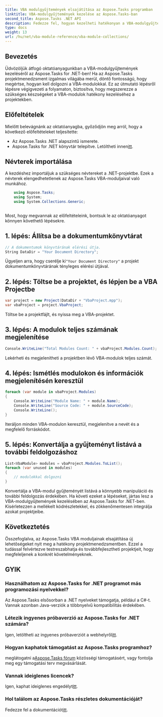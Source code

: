 ```yaml
---
title: VBA modulgyűjtemények elsajátítása az Aspose.Tasks programban
linktitle: VBA-modulgyűjtemények kezelése az Aspose.Tasks-ban
second_title: Aspose.Tasks .NET API
description: Fedezze fel, hogyan kezelheti hatékonyan a VBA-modulgyűjteményeket az Aspose.Tasks for .NET-ben. Lépésről lépésre szóló útmutató a projektekbe való zökkenőmentes integrációhoz.
type: docs
weight: 13
url: /hu/net/vba-module-reference/vba-module-collections/
---
```

## Bevezetés
Üdvözöljük átfogó oktatóanyagunkban a VBA-modulgyűjtemények kezeléséről az Aspose.Tasks for .NET-ben! Ha az Aspose.Tasks projektmenedzsment izgalmas világába merül, döntő fontosságú, hogy megértse, hogyan kell dolgozni a VBA-modulokkal. Ez az útmutató lépésről lépésre végigvezeti a folyamaton, biztosítva, hogy megszerezze a szükséges készségeket a VBA-modulok hatékony kezeléséhez a projektekben.
## Előfeltételek
Mielőtt belevágnánk az oktatóanyagba, győződjön meg arról, hogy a következő előfeltételeket teljesítette:
- Az Aspose.Tasks .NET alapszintű ismerete.
-  Aspose.Tasks for .NET könyvtár telepítve. Letöltheti innen[itt](https://releases.aspose.com/tasks/net/).
## Névterek importálása
A kezdéshez importáljuk a szükséges névtereket a .NET-projektbe. Ezek a névterek elengedhetetlenek az Aspose.Tasks VBA-moduljaival való munkához.
```csharp
    using Aspose.Tasks;
    using System;
    using System.Collections.Generic;
    
```
Most, hogy megvannak az előfeltételeink, bontsuk le az oktatóanyagot könnyen követhető lépésekre.
## 1. lépés: Állítsa be a dokumentumkönyvtárat
```csharp
// A dokumentumok könyvtárának elérési útja.
String DataDir = "Your Document Directory";
```
 Ügyeljen arra, hogy cserélje ki`"Your Document Directory"` a projekt dokumentumkönyvtárának tényleges elérési útjával.
## 2. lépés: Töltse be a projektet, és lépjen be a VBA Projectbe
```csharp
var project = new Project(DataDir + "VbaProject.mpp");
var vbaProject = project.VbaProject;
```
Töltse be a projektfájlt, és nyissa meg a VBA-projektet.
## 3. lépés: A modulok teljes számának megjelenítése
```csharp
Console.WriteLine("Total Modules Count: " + vbaProject.Modules.Count);
```
Lekérheti és megjelenítheti a projektben lévő VBA-modulok teljes számát.
## 4. lépés: Ismétlés modulokon és információk megjelenítésén keresztül
```csharp
foreach (var module in vbaProject.Modules)
{
    Console.WriteLine("Module Name: " + module.Name);
    Console.WriteLine("Source Code: " + module.SourceCode);
    Console.WriteLine();
}
```
Iteráljon minden VBA-modulon keresztül, megjelenítve a nevét és a megfelelő forráskódot.
## 5. lépés: Konvertálja a gyűjteményt listává a további feldolgozáshoz
```csharp
List<VbaModule> modules = vbaProject.Modules.ToList();
foreach (var unused in modules)
{
    // modulokkal dolgozni
}
```
Konvertálja a VBA-modul gyűjteményét listává a könnyebb manipuláció és további feldolgozás érdekében.
Ha követi ezeket a lépéseket, jártas lesz a VBA-modulgyűjtemények kezelésében az Aspose.Tasks for .NET-ben. Kísérletezzen a mellékelt kódrészletekkel, és zökkenőmentesen integrálja azokat projektjeibe.
## Következtetés
Összefoglalva, az Aspose.Tasks VBA moduljainak elsajátítása új lehetőségeket nyit meg a hatékony projektmenedzsmentben. Ezzel a tudással felvértezve testreszabhatja és továbbfejlesztheti projektjeit, hogy megfeleljenek a konkrét követelményeknek.
## GYIK
### Használhatom az Aspose.Tasks for .NET programot más programozási nyelvekkel?
Az Aspose.Tasks elsősorban a .NET nyelveket támogatja, például a C#-t. Vannak azonban Java-verziók a többnyelvű kompatibilitás érdekében.
### Létezik ingyenes próbaverzió az Aspose.Tasks for .NET számára?
Igen, letöltheti az ingyenes próbaverziót a webhelyről[itt](https://releases.aspose.com/).
### Hogyan kaphatok támogatást az Aspose.Tasks programhoz?
 meglátogatni a[Aspose.Tasks fórum](https://forum.aspose.com/c/tasks/15) közösségi támogatásért, vagy fontolja meg egy támogatási terv megvásárlását.
### Vannak ideiglenes licencek?
 Igen, kaphat ideiglenes engedélyt[itt](https://purchase.aspose.com/temporary-license/).
### Hol találom az Aspose.Tasks részletes dokumentációját?
 Fedezze fel a dokumentációt[itt](https://reference.aspose.com/tasks/net/).